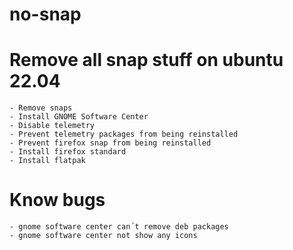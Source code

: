 # no-snap

# Remove all snap stuff on ubuntu 22.04

    - Remove snaps
    - Install GNOME Software Center
    - Disable telemetry
    - Prevent telemetry packages from being reinstalled 
    - Prevent firefox snap from being reinstalled 
    - Install firefox standard
    - Install flatpak 

# Know bugs

    - gnome software center can´t remove deb packages
    - gnome software center not show any icons 
